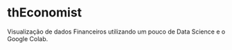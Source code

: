 # thEconomist
Visualização de dados Financeiros utilizando um pouco de Data Science e o Google Colab.
